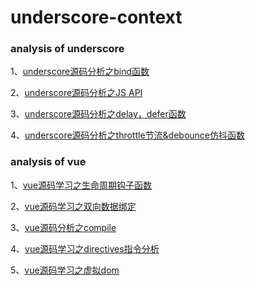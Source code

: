 
# underscore-context
### analysis of underscore

1、[underscore源码分析之bind函数](https://github.com/jingegebuguai/vue-underscore/issues/1)

2、[underscore源码分析之JS API](https://github.com/jingegebuguai/vue-underscore/issues/2)

3、[underscore源码分析之delay，defer函数](https://github.com/jingegebuguai/vue-underscore/issues/3)

4、[underscore源码分析之throttle节流&debounce仿抖函数](https://github.com/jingegebuguai/vue-underscore/issues/4)


### analysis of vue

1、[vue源码学习之生命周期钩子函数](https://github.com/jingegebuguai/vue-underscore/issues/5)

2、[vue源码学习之双向数据绑定](https://github.com/jingegebuguai/vue-underscore/issues/6)

3、[vue源码分析之compile](https://github.com/jingegebuguai/vue-underscore/issues/7)

4、[vue源码学习之directives指令分析](https://github.com/jingegebuguai/vue-underscore/issues/8)

5、[vue源码学习之虚拟dom](https://github.com/jingegebuguai/vue-underscore/issues/9)
